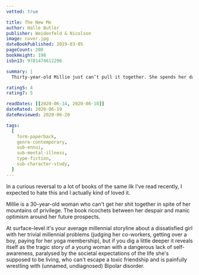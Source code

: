 ```yaml
---
vetted: true

title: The New Me
author: Halle Butler
publisher: Weidenfeld & Nicolson
image: cover.jpg
dateBookPublished: 2019-03-05
pageCount: 208
bookHeight: 198
isbn13: 9781474612296

summary: |
  Thirty-year-old Millie just can’t pull it together. She spends her days working a thankless temp job and her nights alone in her apartment, fixating on all the ways she might change her situation – her job, her attitude, her appearance, her life. Then she watches TV until she falls asleep, and the cycle begins again. When the possibility of a full-time job offer arises, it seems to bring the better life she’s envisioning within reach. But with it also comes the paralyzing realization, lurking just beneath the surface, of how hollow that vision has become.

rating5: 4
rating7: 5

readDates: [[2020-06-14, 2020-06-18]]
dateRated: 2020-06-19
dateReviewed: 2020-06-20

tags:
  [
    form-paperback,
    genre-contemporary,
    sub-ennui,
    sub-mental-illness,
    type-fiction,
    sub-character-study,
  ]
---
```


In a curious reversal to a lot of books of the same ilk I've read recently, I expected to hate this and I actually kind of loved it.

Millie is a 30-year-old woman who can't get her shit together in spite of her mountains of privilege. The book ricochets between her despair and manic optimism around her future prospects.

At surface-level it's your average millennial storyline about a dissatisfied girl with her trivial millennial problems (judging her co-workers, getting over a boy, paying for her yoga membership), but if you dig a little deeper it reveals itself as the tragic story of a young woman with a dangerous lack of self-awareness, paralysed by the societal expectations of the life she's supposed to be living, who can't escape a toxic friendship and is painfully wrestling with (unnamed, undiagnosed) Bipolar disorder.
